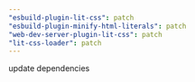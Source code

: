 ```yaml
---
"esbuild-plugin-lit-css": patch
"esbuild-plugin-minify-html-literals": patch
"web-dev-server-plugin-lit-css": patch
"lit-css-loader": patch
---
```

update dependencies
